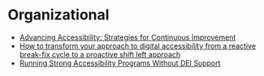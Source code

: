 # Organizational

- [Advancing Accessibility: Strategies for Continuous Improvement](https://equalentry.com/advancing-accessibility-strategies-for-continuous-improvement/)
- [How to transform your approach to digital accessibility from a reactive break-fix cycle to a proactive shift left approach](https://www.deque.com/blog/transform-digital-accessibility-from-a-reactive-break-fix-to-a-proactive-shift-left/)
- [Running Strong Accessibility Programs Without DEI Support](https://buttondown.com/access-ability/archive/running-strong-accessibility-programs-without-dei/)
